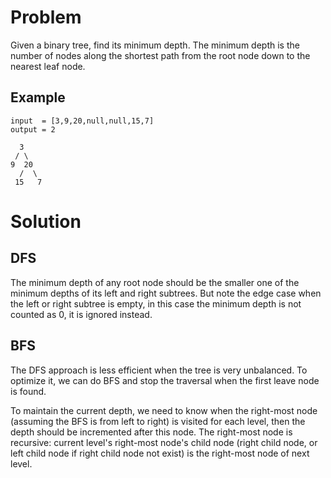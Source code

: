 # Problem

Given a binary tree, find its minimum depth. The minimum depth is the number of nodes along the shortest path from the root node down to the nearest leaf node.

## Example

```
input  = [3,9,20,null,null,15,7]
output = 2

  3
 / \
9  20
  /  \
 15   7
```

# Solution

## DFS

The minimum depth of any root node should be the smaller one of the minimum depths of its left and right subtrees. But note the edge case when the left or right subtree is empty, in this case the minimum depth is not counted as 0, it is ignored instead.

## BFS

The DFS approach is less efficient when the tree is very unbalanced. To optimize it, we can do BFS and stop the traversal when the first leave node is found.

To maintain the current depth, we need to know when the right-most node (assuming the BFS is from left to right) is visited for each level, then the depth should be incremented after this node. The right-most node is recursive: current level's right-most node's child node (right child node, or left child node if right child node not exist) is the right-most node of next level.
